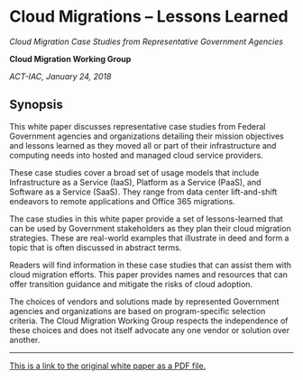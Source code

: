 # Cloud Migrations &ndash; Lessons Learned

_Cloud Migration Case Studies from Representative Government Agencies_

**Cloud Migration Working Group**

_ACT-IAC, January 24, 2018_

## Synopsis

This white paper discusses representative case studies from Federal Government agencies and organizations detailing their mission objectives and lessons learned as they moved all or part of their infrastructure and computing needs into hosted and managed cloud service providers.

These case studies cover a broad set of usage models that include Infrastructure as a Service (IaaS), Platform as a Service (PaaS), and Software as a Service (SaaS). They range from data center lift-and-shift endeavors to remote applications and Office 365 migrations.

The case studies in this white paper provide a set of lessons-learned that can be used by Government stakeholders as they plan their cloud migration strategies. These are real-world examples that illustrate in deed and form a topic that is often discussed in abstract terms.

Readers will find information in these case studies that can assist them with cloud migration efforts. This paper provides names and resources that can offer transition guidance and mitigate the risks of cloud adoption.

The choices of vendors and solutions made by represented Government agencies and organizations are based on program-specific selection criteria. The Cloud Migration Working Group respects the independence of these choices and does not itself advocate any one vendor or solution over another.

---

[This is a link to the original white paper as a PDF file.](cloud-migrations-lessons-learned.pdf)
